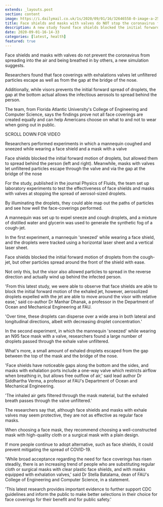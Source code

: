```yaml
---
extends: _layouts.post
section: content
image: https://i.dailymail.co.uk/1s/2020/09/01/16/32646558-0-image-a-25_1598972497536.jpg 
title: Face shields and masks with valves do NOT stop the coronavirus from spreading into the air 
description: A new study found face shields blocked the initial forward motion of droplets but allowed particles to spread in the reverse direction while masks with valve let unfiltered droplets escape. 
date: 2020-09-01-16-14-33 
categories: [latest, health] 
featured: true 
--- 
```

Face shields and masks with valves do not prevent the coronavirus from spreading into the air and being breathed in by others, a new simulation suggests. 

Researchers found that face coverings with exhalations valves let unfiltered particles escape as well as from the gap at the bridge of the nose.

Additionally, while visors prevents the initial forward spread of droplets, the gap at the bottom actual allows the infectious aerosols to spread behind the person. 

The team, from Florida Atlantic University's College of Engineering and Computer Science, says the findings prove not all face coverings are created equally and can help Americans choose on what to and not to wear when going out in public.

SCROLL DOWN FOR VIDEO 

Researchers performed experiments in which a mannequin coughed and sneezed while wearing a face shield and a mask with a valve

Face shields blocked the initial forward motion of droplets, but allowed them to spread behind the person (left and right). Meanwhile, masks with valves let unfiltered particles escape through the valve and via the gap at the bridge of the nose

For the study, published in the journal Physics of Fluids, the team set up laboratory experiments to test the effectiveness of face shields and masks with valves at stopping the spread of aerosol-sized droplets.

By illuminating the droplets, they could able map out the paths of particles and see how well the face-coverings performed.

A mannequin was set up to expel sneeze and cough droplets, and a mixture of distilled water and glycerin was used to generate the synthetic fog of a cough-jet.

In the first experiment, a mannequin 'sneezed' while wearing a face shield, and the droplets were tracked using a horizontal laser sheet and a vertical laser sheet.

Face shields blocked the initial forward motion of droplets from the cough-jet, but other particles spread around the front of the shield with ease.

Not only this, but the visor also allowed particles to spread in the reverse direction and actually wind up behind the infected person.  





'From this latest study, we were able to observe that face shields are able to block the initial forward motion of the exhaled jet, however, aerosolized droplets expelled with the jet are able to move around the visor with relative ease,' said co-author Dr Manhar Dhanak, a professor in the Department of Ocean and Mechanical Engineering at FAU. 

'Over time, these droplets can disperse over a wide area in both lateral and longitudinal directions, albeit with decreasing droplet concentration.' 

In the second experiment, in which the mannequin 'sneezed' while wearing an N95 face mask with a valve, researchers found a large number of droplets passed through the exhale valve unfiltered.

What's more, a small amount of exhaled droplets escaped from the gap between the top of the mask and the bridge of the nose.  

'Face shields have noticeable gaps along the bottom and the sides, and masks with exhalation ports include a one-way valve which restricts airflow when breathing in, but allows free outflow of air,' said lead author Dr Siddhartha Verma, a professor at FAU's Department of Ocean and Mechanical Engineering.

'The inhaled air gets filtered through the mask material, but the exhaled breath passes through the valve unfiltered.'  





The researchers say that, although face shields and masks with exhale valves may seem protective, they are not as effective as regular face masks.

When choosing a face mask, they recommend choosing a well-constructed mask with high-quality cloth or a surgical mask with a plain design. 

If more people continue to adopt alternative, such as face shields, it could prevent mitigating the spread of COVID-19.

'While broad acceptance regarding the need for face coverings has risen steadily, there is an increasing trend of people who are substituting regular cloth or surgical masks with clear plastic face shields, and with masks equipped with exhalation valves,' said Dr Stella Batalama, dean of FAU's College of Engineering and Computer Science, in a statement.  

'This latest research provides important evidence to further support CDC guidelines and inform the public to make better selections in their choice for face coverings for their benefit and for public safety.' 



